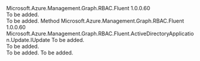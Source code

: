 <Type Name="IWithMultiTenant" FullName="Microsoft.Azure.Management.Graph.RBAC.Fluent.ActiveDirectoryApplication.Update.IWithMultiTenant">
  <TypeSignature Language="C#" Value="public interface IWithMultiTenant" />
  <TypeSignature Language="ILAsm" Value=".class public interface auto ansi abstract IWithMultiTenant" />
  <TypeSignature Language="DocId" Value="T:Microsoft.Azure.Management.Graph.RBAC.Fluent.ActiveDirectoryApplication.Update.IWithMultiTenant" />
  <TypeSignature Language="VB.NET" Value="Public Interface IWithMultiTenant" />
  <TypeSignature Language="F#" Value="type IWithMultiTenant = interface" />
  <AssemblyInfo>
    <AssemblyName>Microsoft.Azure.Management.Graph.RBAC.Fluent</AssemblyName>
    <AssemblyVersion>1.0.0.60</AssemblyVersion>
  </AssemblyInfo>
  <Interfaces />
  <Docs>
    <summary>To be added.</summary>
    <remarks>To be added.</remarks>
  </Docs>
  <Members>
    <Member MemberName="WithAvailableToOtherTenants">
      <MemberSignature Language="C#" Value="public Microsoft.Azure.Management.Graph.RBAC.Fluent.ActiveDirectoryApplication.Update.IUpdate WithAvailableToOtherTenants (bool availableToOtherTenants);" />
      <MemberSignature Language="ILAsm" Value=".method public hidebysig newslot virtual instance class Microsoft.Azure.Management.Graph.RBAC.Fluent.ActiveDirectoryApplication.Update.IUpdate WithAvailableToOtherTenants(bool availableToOtherTenants) cil managed" />
      <MemberSignature Language="DocId" Value="M:Microsoft.Azure.Management.Graph.RBAC.Fluent.ActiveDirectoryApplication.Update.IWithMultiTenant.WithAvailableToOtherTenants(System.Boolean)" />
      <MemberSignature Language="VB.NET" Value="Public Function WithAvailableToOtherTenants (availableToOtherTenants As Boolean) As IUpdate" />
      <MemberSignature Language="F#" Value="abstract member WithAvailableToOtherTenants : bool -&gt; Microsoft.Azure.Management.Graph.RBAC.Fluent.ActiveDirectoryApplication.Update.IUpdate" Usage="iWithMultiTenant.WithAvailableToOtherTenants availableToOtherTenants" />
      <MemberType>Method</MemberType>
      <AssemblyInfo>
        <AssemblyName>Microsoft.Azure.Management.Graph.RBAC.Fluent</AssemblyName>
        <AssemblyVersion>1.0.0.60</AssemblyVersion>
      </AssemblyInfo>
      <ReturnValue>
        <ReturnType>Microsoft.Azure.Management.Graph.RBAC.Fluent.ActiveDirectoryApplication.Update.IUpdate</ReturnType>
      </ReturnValue>
      <Parameters>
        <Parameter Name="availableToOtherTenants" Type="System.Boolean" />
      </Parameters>
      <Docs>
        <param name="availableToOtherTenants">To be added.</param>
        <summary>To be added.</summary>
        <returns>To be added.</returns>
        <remarks>To be added.</remarks>
      </Docs>
    </Member>
  </Members>
</Type>
